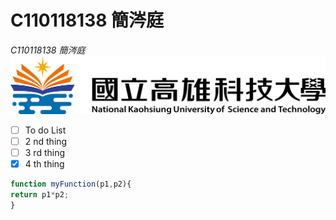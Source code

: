 # C110118138 簡涔庭
*C110118138 簡涔庭*
![NKUST](182513897.png "高科大")

-  [ ] To do List
-  [ ] 2 nd thing
-  [ ] 3 rd thing
-  [x] 4 th thing

```javascript
function myFunction(p1,p2){
return p1*p2;
}
```
